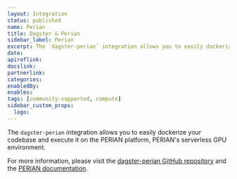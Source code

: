 ```yaml
---
layout: Integration
status: published
name: Perian
title: Dagster & Perian
sidebar_label: Perian
excerpt: The `dagster-perian` integration allows you to easily dockerize your codebase and execute it on the PERIAN platform, PERIAN's serverless GPU environment.
date: 
apireflink:
docslink:
partnerlink:
categories:
enabledBy:
enables:
tags: [community-supported, compute]
sidebar_custom_props:
  logo:
---
```


The `dagster-perian` integration allows you to easily dockerize your codebase and execute it on the PERIAN platform, PERIAN's serverless GPU environment.

For more information, please visit the [dagster-perian GitHub repository](https://github.com/Perian-io/dagster-perian) and the [PERIAN documentation](https://perian.io/docs).
